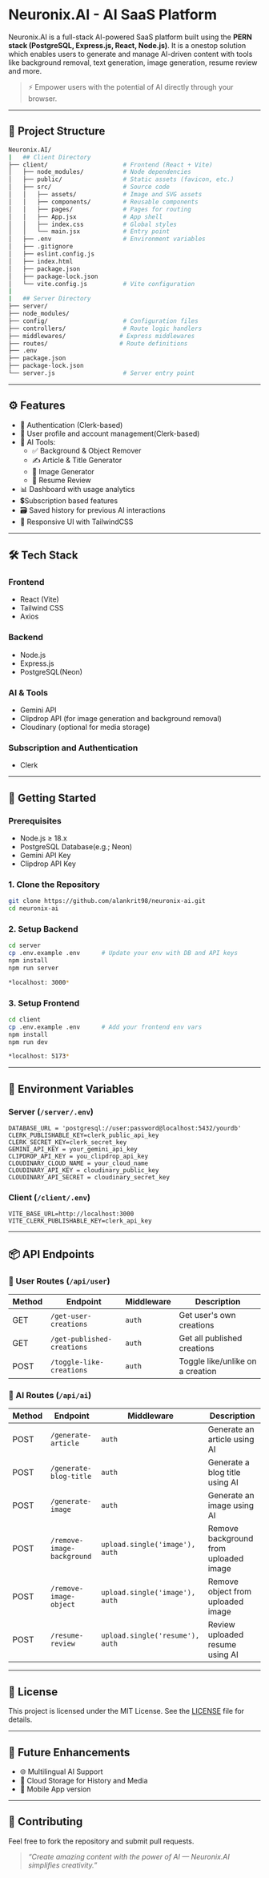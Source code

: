 # Neuronix.AI - AI SaaS Platform

Neuronix.AI is a full-stack AI-powered SaaS platform built using the **PERN stack (PostgreSQL, Express.js, React, Node.js)**. It is a onestop solution which enables users to generate and manage AI-driven content with tools like background removal, text generation, image generation, resume review and more.

> ⚡️ Empower users with the potential of AI directly through your browser.

---

## 📁 Project Structure

```bash
Neuronix.AI/
|   ## Client Directory
├── client/                     # Frontend (React + Vite)
│   ├── node_modules/           # Node dependencies
│   ├── public/                 # Static assets (favicon, etc.)
│   ├── src/                    # Source code
│   │   ├── assets/             # Image and SVG assets
│   │   ├── components/         # Reusable components
│   │   ├── pages/              # Pages for routing
│   │   ├── App.jsx             # App shell
│   │   ├── index.css           # Global styles
│   │   └── main.jsx            # Entry point
│   ├── .env                    # Environment variables
│   ├── .gitignore
│   ├── eslint.config.js
│   ├── index.html
│   ├── package.json
│   ├── package-lock.json
│   └── vite.config.js          # Vite configuration
|
|   ## Server Directory
├── server/
├── node_modules/
├── config/                     # Configuration files
├── controllers/                # Route logic handlers
├── middlewares/               # Express middlewares
├── routes/                    # Route definitions
├── .env
├── package.json
├── package-lock.json
└── server.js                   # Server entry point
```

---

## ⚙️ Features

- 🔐 Authentication (Clerk-based)
- 👤 User profile and account management(Clerk-based)
- 🧠 AI Tools:
  - ✅ Background & Object Remover
  - ✍️ Article & Title Generator
  - 📸 Image Generator
  - 📄 Resume Review
- 📊 Dashboard with usage analytics
- 💲Subscription based features
- 🗃️ Saved history for previous AI interactions
- 🎨 Responsive UI with TailwindCSS

---

## 🛠️ Tech Stack

### Frontend
- React (Vite)
- Tailwind CSS
- Axios

### Backend
- Node.js
- Express.js
- PostgreSQL(Neon)

### AI & Tools
- Gemini API
- Clipdrop API (for image generation and background removal)
- Cloudinary (optional for media storage)

### Subscription and Authentication
- Clerk

---

## 🧪 Getting Started

### Prerequisites

- Node.js ≥ 18.x
- PostgreSQL Database(e.g.; Neon)
- Gemini API Key
- Clipdrop API Key

### 1. Clone the Repository

```bash
git clone https://github.com/alankrit98/neuronix-ai.git
cd neuronix-ai
```

### 2. Setup Backend

```bash
cd server
cp .env.example .env      # Update your env with DB and API keys
npm install
npm run server

*localhost: 3000*
```

### 3. Setup Frontend

```bash
cd client
cp .env.example .env      # Add your frontend env vars
npm install
npm run dev

*localhost: 5173*
```

---

## 🔐 Environment Variables

### Server (`/server/.env`)
```env
DATABASE_URL = 'postgresql://user:password@localhost:5432/yourdb'
CLERK_PUBLISHABLE_KEY=clerk_public_api_key
CLERK_SECRET_KEY=clerk_secret_key
GEMINI_API_KEY = your_gemini_api_key
CLIPDROP_API_KEY = you_clipdrop_api_key
CLOUDINARY_CLOUD_NAME = your_cloud_name
CLOUDINARY_API_KEY = cloudinary_public_key
CLOUDINARY_API_SECRET = cloudinary_secret_key
```

### Client (`/client/.env`)
```env
VITE_BASE_URL=http://localhost:3000
VITE_CLERK_PUBLISHABLE_KEY=clerk_api_key
```

---

## 📦 API Endpoints

### 👤 User Routes (`/api/user`)
| Method | Endpoint                      | Middleware | Description                      |
|--------|-------------------------------|------------|----------------------------------|
| GET    | `/get-user-creations`         | `auth`     | Get user's own creations         |
| GET    | `/get-published-creations`    | `auth`     | Get all published creations      |
| POST   | `/toggle-like-creations`      | `auth`     | Toggle like/unlike on a creation |

### 🤖 AI Routes (`/api/ai`)
| Method | Endpoint                      | Middleware             | Description                                 |
|--------|-------------------------------|------------------------|---------------------------------------------|
| POST   | `/generate-article`           | `auth`                 | Generate an article using AI                |
| POST   | `/generate-blog-title`        | `auth`                 | Generate a blog title using AI              |
| POST   | `/generate-image`             | `auth`                 | Generate an image using AI                  |
| POST   | `/remove-image-background`    | `upload.single('image'), auth` | Remove background from uploaded image |
| POST   | `/remove-image-object`        | `upload.single('image'), auth` | Remove object from uploaded image     |
| POST   | `/resume-review`              | `upload.single('resume'), auth` | Review uploaded resume using AI       |

---

## 📄 License

This project is licensed under the MIT License. See the [LICENSE](MITLICENSE) file for details.

---

## 📌 Future Enhancements

- 🌐 Multilingual AI Support
- 💾 Cloud Storage for History and Media
- 📱 Mobile App version

---

## 🙌 Contributing

Feel free to fork the repository and submit pull requests.

> _“Create amazing content with the power of AI — Neuronix.AI simplifies creativity.”_
